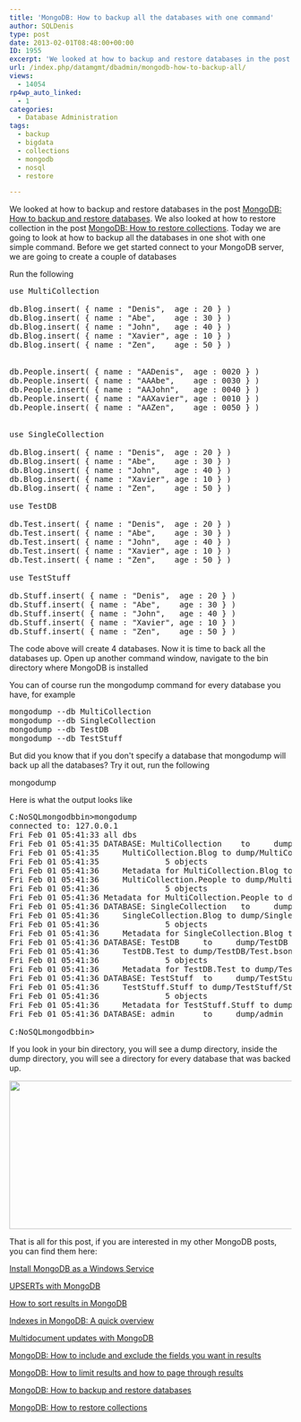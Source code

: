 ```yaml
---
title: 'MongoDB: How to backup all the databases with one command'
author: SQLDenis
type: post
date: 2013-02-01T08:48:00+00:00
ID: 1955
excerpt: 'We looked at how to backup and restore databases in the post MongoDB: How to backup and restore databases. We also looked at how to restore collection in the post MongoDB: How to restore collections. Today we are going to look at how to backup all the d&hellip;'
url: /index.php/datamgmt/dbadmin/mongodb-how-to-backup-all/
views:
  - 14054
rp4wp_auto_linked:
  - 1
categories:
  - Database Administration
tags:
  - backup
  - bigdata
  - collections
  - mongodb
  - nosql
  - restore

---
```

We looked at how to backup and restore databases in the post [MongoDB: How to backup and restore databases][1]. We also looked at how to restore collection in the post [MongoDB: How to restore collections][2]. Today we are going to look at how to backup all the databases in one shot with one simple command. Before we get started connect to your MongoDB server, we are going to create a couple of databases

Run the following

<pre>use MultiCollection

db.Blog.insert( { name : "Denis",  age : 20 } )
db.Blog.insert( { name : "Abe",    age : 30 } )
db.Blog.insert( { name : "John",   age : 40 } )
db.Blog.insert( { name : "Xavier", age : 10 } )
db.Blog.insert( { name : "Zen",    age : 50 } )


db.People.insert( { name : "AADenis",  age : 0020 } )
db.People.insert( { name : "AAAbe",    age : 0030 } )
db.People.insert( { name : "AAJohn",   age : 0040 } )
db.People.insert( { name : "AAXavier", age : 0010 } )
db.People.insert( { name : "AAZen",    age : 0050 } )


use SingleCollection

db.Blog.insert( { name : "Denis",  age : 20 } )
db.Blog.insert( { name : "Abe",    age : 30 } )
db.Blog.insert( { name : "John",   age : 40 } )
db.Blog.insert( { name : "Xavier", age : 10 } )
db.Blog.insert( { name : "Zen",    age : 50 } )

use TestDB

db.Test.insert( { name : "Denis",  age : 20 } )
db.Test.insert( { name : "Abe",    age : 30 } )
db.Test.insert( { name : "John",   age : 40 } )
db.Test.insert( { name : "Xavier", age : 10 } )
db.Test.insert( { name : "Zen",    age : 50 } )

use TestStuff

db.Stuff.insert( { name : "Denis",  age : 20 } )
db.Stuff.insert( { name : "Abe",    age : 30 } )
db.Stuff.insert( { name : "John",   age : 40 } )
db.Stuff.insert( { name : "Xavier", age : 10 } )
db.Stuff.insert( { name : "Zen",    age : 50 } )
</pre>

The code above will create 4 databases. Now it is time to back all the databases up. Open up another command window, navigate to the bin directory where MongoDB is installed

You can of course run the mongodump command for every database you have, for example

<pre>mongodump --db MultiCollection
mongodump --db SingleCollection
mongodump --db TestDB
mongodump --db TestStuff</pre>

But did you know that if you don't specify a database that mongodump will back up all the databases? Try it out, run the following

mongodump 

Here is what the output looks like

<pre>C:NoSQLmongodbbin>mongodump
connected to: 127.0.0.1
Fri Feb 01 05:41:33 all dbs
Fri Feb 01 05:41:35 DATABASE: MultiCollection    to     dump/MultiCollection
Fri Feb 01 05:41:35     MultiCollection.Blog to dump/MultiCollection/Blog.bson
Fri Feb 01 05:41:35              5 objects
Fri Feb 01 05:41:36     Metadata for MultiCollection.Blog to dump/MultiCollection/Blog.metadata.json
Fri Feb 01 05:41:36     MultiCollection.People to dump/MultiCollection/People.bson
Fri Feb 01 05:41:36              5 objects
Fri Feb 01 05:41:36 Metadata for MultiCollection.People to dump/MultiCollection/People.metadata.json
Fri Feb 01 05:41:36 DATABASE: SingleCollection   to     dump/SingleCollection
Fri Feb 01 05:41:36     SingleCollection.Blog to dump/SingleCollection/Blog.bson
Fri Feb 01 05:41:36              5 objects
Fri Feb 01 05:41:36     Metadata for SingleCollection.Blog to dump/SingleCollection/Blog.metadata.json
Fri Feb 01 05:41:36 DATABASE: TestDB     to     dump/TestDB
Fri Feb 01 05:41:36     TestDB.Test to dump/TestDB/Test.bson
Fri Feb 01 05:41:36              5 objects
Fri Feb 01 05:41:36     Metadata for TestDB.Test to dump/TestDB/Test.metadata.json
Fri Feb 01 05:41:36 DATABASE: TestStuff  to     dump/TestStuff
Fri Feb 01 05:41:36     TestStuff.Stuff to dump/TestStuff/Stuff.bson
Fri Feb 01 05:41:36              5 objects
Fri Feb 01 05:41:36     Metadata for TestStuff.Stuff to dump/TestStuff/Stuff.metadata.json
Fri Feb 01 05:41:36 DATABASE: admin      to     dump/admin

C:NoSQLmongodbbin></pre>

If you look in your bin directory, you will see a dump directory, inside the dump directory, you will see a directory for every database that was backed up.

<div class="image_block">
  <a href="https://lessthandot.z19.web.core.windows.net/wp-content/uploads/blogs/DataMgmt/Denis/MultiDBackupMongoDB.PNG?mtime=1359714862"><img alt="" src="https://lessthandot.z19.web.core.windows.net/wp-content/uploads/blogs/DataMgmt/Denis/MultiDBackupMongoDB.PNG?mtime=1359714862" width="640" height="265" /></a>
</div>

That is all for this post, if you are interested in my other MongoDB posts, you can find them here:
  
[Install MongoDB as a Windows Service][3]
  
[UPSERTs with MongoDB][4]
  
[How to sort results in MongoDB][5]
  
[Indexes in MongoDB: A quick overview][6]
  
[Multidocument updates with MongoDB][7]
  
[MongoDB: How to include and exclude the fields you want in results][8]
  
[MongoDB: How to limit results and how to page through results][9]
  
[MongoDB: How to backup and restore databases][1]
  
[MongoDB: How to restore collections][2]

 [1]: /index.php/DataMgmt/DBAdmin/MSSQLServerAdmin/mongodb-backup-and-restore-databases
 [2]: /index.php/DataMgmt/DBAdmin/mongodb-how-to-restore-collections
 [3]: /index.php/DataMgmt/DBProgramming/creating-mongodb-as-a-service
 [4]: /index.php/DataMgmt/DBProgramming/doing-upserts-in-mongodb
 [5]: /index.php/DataMgmt/DBProgramming/mongodb-how-to-sort-results
 [6]: /index.php/DataMgmt/DBProgramming/indexes-in-mongodb
 [7]: /index.php/DataMgmt/DBProgramming/multidocument-updates-with-mongodb
 [8]: /index.php/DataMgmt/DBProgramming/mongodb-how-to-include-and
 [9]: /index.php/DataMgmt/DBAdmin/MSSQLServerAdmin/mongodb-how-to-limit-results